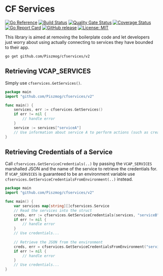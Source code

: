 # CF Services
[![Go Reference](https://pkg.go.dev/badge/github.com/Piszmog/cfservices.svg)](https://pkg.go.dev/github.com/Piszmog/cfservices/v2)
[![Build Status](https://github.com/Piszmog/cfservices/workflows/Go/badge.svg)](https://github.com/Piszmog/cfservices/workflows/Go/badge.svg)
[![Quality Gate Status](https://sonarcloud.io/api/project_badges/measure?project=Piszmog_cfservices&metric=alert_status)](https://sonarcloud.io/dashboard?id=Piszmog_cfservices)
[![Coverage Status](https://coveralls.io/repos/github/Piszmog/cfservices/badge.svg?branch=master)](https://coveralls.io/github/Piszmog/cfservices?branch=master)
[![Go Report Card](https://goreportcard.com/badge/github.com/Piszmog/cfservices)](https://goreportcard.com/report/github.com/Piszmog/cfservices/v2)
[![GitHub release](https://img.shields.io/github/release/Piszmog/cfservices.svg)](https://github.com/Piszmog/cfservices/releases/latest)
[![License: MIT](https://img.shields.io/badge/License-MIT-yellow.svg)](https://opensource.org/licenses/MIT)

This library is aimed at removing the boilerplate code and let developers just worry about using actually connecting to 
services they have bounded to their app.

`go get github.com/Piszmog/cfservices/v2`

## Retrieving VCAP_SERVICES
Simply use `cfservices.GetServices()`.

```go
package main
import "github.com/Piszmog/cfservices/v2"

func main() {
	services, err := cfservices.GetServices()
	if err != nil {
		// handle error
	}
	service := services["serviceA"]
	// Use information about service A to perform actions (such as creating an OAuth2 Client)
}
```

## Retrieving Credentials of a Service
Call `cfservices.GetServiceCredentials(..)` by passing the `VCAP_SERVICES` marshalled JSON and the name of the service to retrieve the 
credentials for. If `VCAP_SERVICES` is guaranteed to be an environment variable use `cfservices.GetServiceCredentialsFromEnvironment(..)` 
instead.

```go
package main
import "github.com/Piszmog/cfservices/v2"

func main() {
	var services map[string][]cfservices.Service
	// Read the services into the struct
	creds, err := cfservices.GetServiceCredentials(services, "serviceB")
	if err != nil {
		// handle error
	}
	// Use credentials...
	
	// Retrieve the JSON from the environment
	creds, err = cfservices.GetServiceCredentialsFromEnvironment("serviceB")
	if err != nil {
		// handle error
	}
	// Use credentials...
}
```
